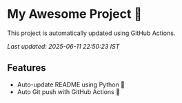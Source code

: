 # My Awesome Project 🚀

This project is automatically updated using GitHub Actions.

_Last updated: 2025-06-11 22:50:23 IST_

## Features
- Auto-update README using Python 🐍
- Auto Git push with GitHub Actions 🤖
